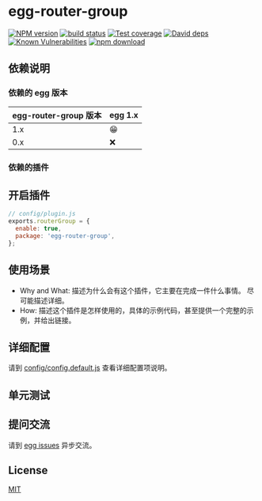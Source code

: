 # egg-router-group

[![NPM version][npm-image]][npm-url]
[![build status][travis-image]][travis-url]
[![Test coverage][codecov-image]][codecov-url]
[![David deps][david-image]][david-url]
[![Known Vulnerabilities][snyk-image]][snyk-url]
[![npm download][download-image]][download-url]

[npm-image]: https://img.shields.io/npm/v/egg-router-group.svg?style=flat-square
[npm-url]: https://npmjs.org/package/egg-router-group
[travis-image]: https://img.shields.io/travis/eggjs/egg-router-group.svg?style=flat-square
[travis-url]: https://travis-ci.org/eggjs/egg-router-group
[codecov-image]: https://img.shields.io/codecov/c/github/eggjs/egg-router-group.svg?style=flat-square
[codecov-url]: https://codecov.io/github/eggjs/egg-router-group?branch=master
[david-image]: https://img.shields.io/david/eggjs/egg-router-group.svg?style=flat-square
[david-url]: https://david-dm.org/eggjs/egg-router-group
[snyk-image]: https://snyk.io/test/npm/egg-router-group/badge.svg?style=flat-square
[snyk-url]: https://snyk.io/test/npm/egg-router-group
[download-image]: https://img.shields.io/npm/dm/egg-router-group.svg?style=flat-square
[download-url]: https://npmjs.org/package/egg-router-group

<!--
Description here.
-->

## 依赖说明

### 依赖的 egg 版本

egg-router-group 版本 | egg 1.x
--- | ---
1.x | 😁
0.x | ❌

### 依赖的插件
<!--

如果有依赖其它插件，请在这里特别说明。如

- security
- multipart

-->

## 开启插件

```js
// config/plugin.js
exports.routerGroup = {
  enable: true,
  package: 'egg-router-group',
};
```

## 使用场景

- Why and What: 描述为什么会有这个插件，它主要在完成一件什么事情。
尽可能描述详细。
- How: 描述这个插件是怎样使用的，具体的示例代码，甚至提供一个完整的示例，并给出链接。

## 详细配置

请到 [config/config.default.js](config/config.default.js) 查看详细配置项说明。

## 单元测试

<!-- 描述如何在单元测试中使用此插件，例如 schedule 如何触发。无则省略。-->

## 提问交流

请到 [egg issues](https://github.com/eggjs/egg/issues) 异步交流。

## License

[MIT](LICENSE)
